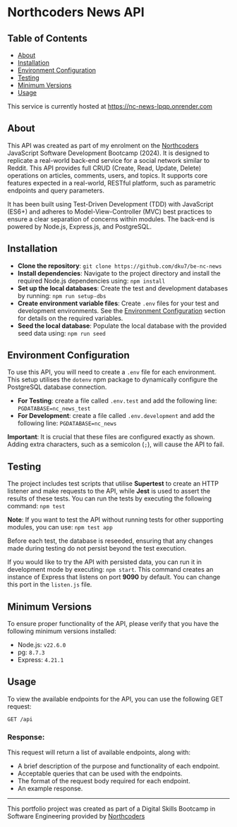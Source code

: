 # Northcoders News API

## Table of Contents

- [About](#about)
- [Installation](#installation)
- [Environment Configuration](#environment-configuration)
- [Testing](#testing)
- [Minimum Versions](#minimum-versions)
- [Usage](#usage)

This service is currently hosted at https://nc-news-lpqp.onrender.com

## About

This API was created as part of my enrolment on the [Northcoders](https://northcoders.com/) JavaScript Software Development Bootcamp (2024). It is designed to replicate a real-world back-end service for a social network similar to Reddit. This API provides full CRUD (Create, Read, Update, Delete) operations on articles, comments, users, and topics. It supports core features expected in a real-world, RESTful platform, such as parametric endpoints and query parameters.

It has been built using Test-Driven Development (TDD) with JavaScript (ES6+) and adheres to Model-View-Controller (MVC) best practices to ensure a clear separation of concerns within modules. The back-end is powered by Node.js, Express.js, and PostgreSQL.

## Installation

- **Clone the repository**: `git clone https://github.com/dku7/be-nc-news`
- **Install dependencies**: Navigate to the project directory and install the required Node.js dependencies using: `npm install`
- **Set up the local databases**: Create the test and development databases by running: `npm run setup-dbs`
- **Create environment variable files**: Create `.env` files for your test and development environments. See the [Environment Configuration](#environment-configuration) section for details on the required variables.
- **Seed the local database**: Populate the local database with the provided seed data using: `npm run seed`

## Environment Configuration

To use this API, you will need to create a `.env` file for each environment. This setup utilises the `dotenv` npm package to dynamically configure the PostgreSQL database connection.

- **For Testing**: create a file called `.env.test` and add the following line: `PGDATABASE=nc_news_test`
- **For Development**: create a file called `.env.development` and add the following line: `PGDATABASE=nc_news`

**Important**: It is crucial that these files are configured exactly as shown. Adding extra characters, such as a semicolon (`;`), will cause the API to fail.

## Testing

The project includes test scripts that utilise **Supertest** to create an HTTP listener and make requests to the API, while **Jest** is used to assert the results of these tests. You can run the tests by executing the following command: `npm test`

**Note**: If you want to test the API without running tests for other supporting modules, you can use: `npm test app`

Before each test, the database is reseeded, ensuring that any changes made during testing do not persist beyond the test execution.

If you would like to try the API with persisted data, you can run it in development mode by executing: `npm start`. This command creates an instance of Express that listens on port **9090** by default. You can change this port in the `listen.js` file.

## Minimum Versions

To ensure proper functionality of the API, please verify that you have the following minimum versions installed:

- Node.js: `v22.6.0`
- pg: `8.7.3`
- Express: `4.21.1`

## Usage

To view the available endpoints for the API, you can use the following GET request:

`GET /api`

### Response:

This request will return a list of available endpoints, along with:

- A brief description of the purpose and functionality of each endpoint.
- Acceptable queries that can be used with the endpoints.
- The format of the request body required for each endpoint.
- An example response.

---

This portfolio project was created as part of a Digital Skills Bootcamp in Software Engineering provided by [Northcoders](https://northcoders.com/)
